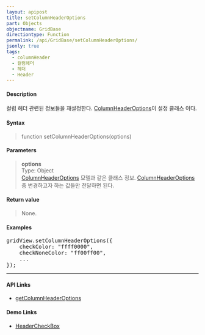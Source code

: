 ```yaml
---
layout: apipost
title: setColumnHeaderOptions
part: Objects
objectname: GridBase
directiontype: Function
permalink: /api/GridBase/setColumnHeaderOptions/
jsonly: true
tags:
  - columnHeader
  - 컬럼헤더
  - 헤더
  - Header
---
```



#### Description

 컬럼 헤더 관련된 정보들을 재설정한다. [ColumnHeaderOptions](/api/types/ColumnHeaderOptions/)이 설정 클래스 이다.  

#### Syntax

> function setColumnHeaderOptions(options)  

#### Parameters

> **options**   
> Type: Object   
> [ColumnHeaderOptions](/api/types/ColumnHeaderOptions/) 모델과 같은 클래스 정보. [ColumnHeaderOptions](/api/types/ColumnHeaderOptions/) 중 변경하고자 하는 값들만 전달하면 된다.    

#### Return value

> None.  

#### Examples 

<pre class="prettyprint">
gridView.setColumnHeaderOptions({
    checkColor: "ffff0000",
    checkNoneColor: "ff00ff00",
    ...
});
</pre>

---

#### API Links

* [getColumnHeaderOptions](/api/GridBase/getColumnHeaderOptions)

#### Demo Links

* [HeaderCheckBox](http://demo.realgrid.com/HeaderAndFooter/HeaderCheckbox/)